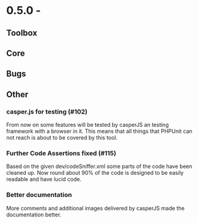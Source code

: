 # 0.5.0 -


## Toolbox

## Core

## Bugs

## Other

### casper.js for testing (#102)

From now on some features will be tested by casperJS an testing framework with a browser in it.
This means that all things that PHPUnit can not reach is about to be covered by this tool.

### Further Code Assertions fixed (#115)

Based on the given dev/codeSniffer.xml some parts of the code have been cleaned up.
Now round about 90% of the code is designed to be easily readable and have lucid code.

### Better documentation

More comments and additional images delivered by casperJS made the documentation better.
